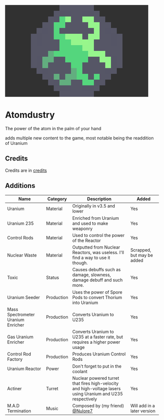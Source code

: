 <img src="banner.png" alt="banner" height="300"/>

# Atomdustry

The power of the atom in the palm of your hand

adds multiple new content to the game, most notable being the readdition of Uranium

## Credits

Credits are in [credits](credits.md)

## Additions

|Name|Category|Description|Added|
|------|----------|-------------|-------|
|Uranium|Material|Originally in v3.5 and lower|Yes|
|Uranium 235|Material|Enriched from Uranium and used to make weaponry|Yes|
|Control Rods|Material|Used to control the power of the Reactor|Yes|
|Nuclear Waste|Material|Outputted from Nuclear Reactors, was useless. I'll find a way to use it though.|Scrapped, but may be added|
|Toxic|Status|Causes debuffs such as damage, slowness, damage debuff and such more.|Yes|
|Uranium Seeder|Production|Uses the power of Spore Pods to convert Thorium into Uranium|Yes|
|Mass Spectrometer Uranium Enricher|Production|Converts Uranium to U235|Yes|
|Gas Uranium Enricher|Production|Converts Uranium to U235 at a faster rate, but requires a higher power usage|Yes|
|Control Rod Factory|Production|Produces Uranium Control Rods|Yes|
|Uranium Reactor|Power|Don't forget to put in the coolant|Yes|
|Actiner|Turret|Nuclear powered turret that fires high-velocity and high-voltage lasers using Uranium and U235 respectively|Yes|
|M.A.D Termination|Music|Composed by (my friend) [@Nulore7](https://twitter.com/nulore7)|Will add in a later version|
